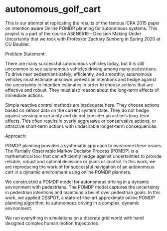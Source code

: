 # autonomous_golf_cart
This is our attempt at replicating the results of the famous ICRA 2015 paper on Intention aware Online POMDP planning for autonomous systems.  This project is a part of the course ASEN6519 - Decision Making Under Uncertainty that we took with Professor Zachary Sunberg in Spring 2020 at CU Boulder.

Problem Statement:

There are many successful autonomous vehicles today, but it is still uncommon to see autonomous vehicles driving among many pedestrians. To drive near pedestrians safely, efficiently, and smoothly, autonomous vehicles must estimate unknown pedestrian intentions and hedge against the uncertainty in intention estimates in order to choose actions that are effective and robust. They must also reason about the long-term effects of immediate actions.

Simple reactive control methods are inadequate here. They choose actions based on sensor data on the current system state. They do not hedge against sensing uncertainty and do not consider an action’s long-term effects. This often results in overly aggressive or conservative actions, or attractive short-term actions with undesirable longer-term consequences.


Approach:

POMDP planning provides a systematic approach to overcome these issues. The Partially Observable Markov Decision Process (POMDP) is a mathematical tool that can efficiently hedge against uncertainties to provide reliable, robust and optimal decisions or plans or control. In this work, we are reproducing the work of  <golfcart paper> for successful navigation of an autonomous cart in a dynamic environment using online POMDP planners. 


We constructed a POMDP model for autonomous driving in a dynamic environment with pedestrians. The POMDP model captures the uncertainty in pedestrian intentions and maintains a belief over pedestrian goals. In this work, we applied DESPOT, a state-of-the-art approximate online POMDP planning algorithm, to autonomous driving in a complex, dynamic environment.


We run everything in simulations on a discrete grid world with hand designed complex human motion trajectories
